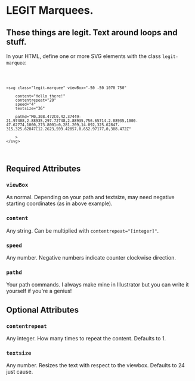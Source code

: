 # LEGIT Marquees.
## These things are legit. Text around loops and stuff.

In your HTML, define one or more SVG elements with the class <code>legit-marquee</code>:

<code>

	<svg class="legit-marquee" viewBox="-50 -50 1070 750"

		content="Hello there!"
		contentrepeat="20"
		speed="4"
		textsize="36"

		pathd="M0,308.472C0,42.37449-21.97408,2.88935,297.72748,2.88935,756.65714,2.88935,1000-47.62774,1000,273.8001c0,281.209,14.092,325.62847-315,325.62847C12.2623,599.42857,0,652.97177,0,308.472Z"
		
		>
	</svg>

</code>

## Required Attributes

### <code>viewBox</code>

As normal. Depending on your path and textsize, may need negative starting coordinates (as in above example).

### <code>content</code>

Any string. Can be multiplied with <code>contentrepeat="[integer]"</code>.

### <code>speed</code>

Any number. Negative numbers indicate counter clockwise direction.

### <code>pathd</code>

Your path commands. I always make mine in Illustrator but you can write it yourself if you're a genius!


## Optional Attributes

### <code>contentrepeat</code>

Any integer. How many times to repeat the content. Defaults to 1.

### <code>textsize</code>

Any number. Resizes the text with respect to the viewbox. Defaults to 24 just cause.